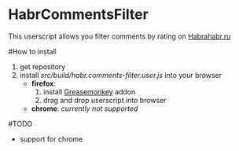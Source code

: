 HabrCommentsFilter
==================
This userscript allows you filter comments by rating on [Habrahabr.ru](http://habrahabr.ru/)

#How to install
1. get repository
2. install *src/build/habr.comments-filter.user.js* into your browser    
    * **firefox**:
        1. install [Greasemonkey](https://addons.mozilla.org/ru/firefox/addon/greasemonkey/) addon
        2. drag and drop userscript into browser
    * **chrome**: *currently not supported*

#TODO
- support for chrome
